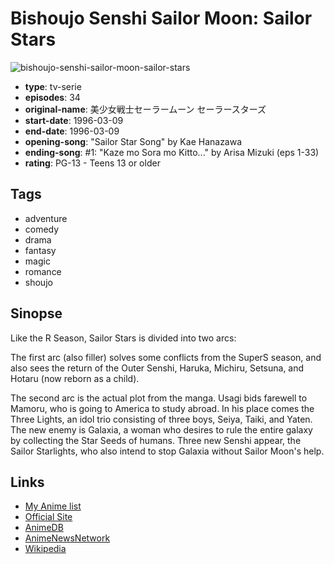 # Bishoujo Senshi Sailor Moon: Sailor Stars

![bishoujo-senshi-sailor-moon-sailor-stars](https://cdn.myanimelist.net/images/anime/1/996.jpg)

-   **type**: tv-serie
-   **episodes**: 34
-   **original-name**: 美少女戦士セーラームーン セーラースターズ
-   **start-date**: 1996-03-09
-   **end-date**: 1996-03-09
-   **opening-song**: "Sailor Star Song" by Kae Hanazawa
-   **ending-song**: #1: "Kaze mo Sora mo Kitto..." by Arisa Mizuki (eps 1-33)
-   **rating**: PG-13 - Teens 13 or older

## Tags

-   adventure
-   comedy
-   drama
-   fantasy
-   magic
-   romance
-   shoujo

## Sinopse

Like the R Season, Sailor Stars is divided into two arcs:

The first arc (also filler) solves some conflicts from the SuperS season, and also sees the return of the Outer Senshi, Haruka, Michiru, Setsuna, and Hotaru (now reborn as a child).

The second arc is the actual plot from the manga. Usagi bids farewell to Mamoru, who is going to America to study abroad. In his place comes the Three Lights, an idol trio consisting of three boys, Seiya, Taiki, and Yaten. The new enemy is Galaxia, a woman who desires to rule the entire galaxy by collecting the Star Seeds of humans. Three new Senshi appear, the Sailor Starlights, who also intend to stop Galaxia without Sailor Moon's help.

## Links

-   [My Anime list](https://myanimelist.net/anime/996/Bishoujo_Senshi_Sailor_Moon__Sailor_Stars)
-   [Official Site](http://www.toei-anim.co.jp/lineup/tv/sailor_stars/)
-   [AnimeDB](http://anidb.info/perl-bin/animedb.pl?show=anime&aid=2542)
-   [AnimeNewsNetwork](http://www.animenewsnetwork.com/encyclopedia/anime.php?id=795)
-   [Wikipedia](http://en.wikipedia.org/wiki/Sailor_Moon_Sailor_Stars)
